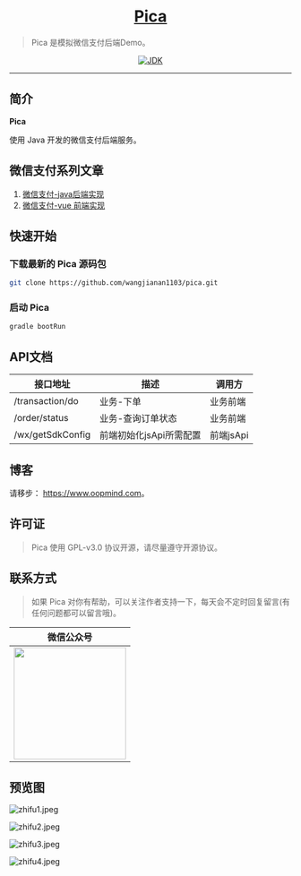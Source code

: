 <h1 align="center"><a href="https://github.com/wangjianan1103/pica" target="_blank">Pica</a></h1>

> Pica 是模拟微信支付后端Demo。



<p align="center">
<a href="#"><img alt="JDK" src="https://img.shields.io/badge/JDK-1.8-yellow.svg?style=flat-square"/></a>
</p>

------------------------------

## 简介

**Pica**

使用 Java 开发的微信支付后端服务。

## 微信支付系列文章
1. [微信支付-java后端实现](https://www.oopmind.com/archives/wechat-pay-java)
2. [微信支付-vue 前端实现](https://www.oopmind.com/archives/wechat-pay-vue)


## 快速开始

### 下载最新的 Pica 源码包

```bash
git clone https://github.com/wangjianan1103/pica.git
```

### 启动 Pica

```bash
gradle bootRun
```

## API文档

| 接口地址 | 描述 | 调用方 |
| --- | --- | --- |
| /transaction/do | 业务-下单 | 业务前端 |
| /order/status | 业务-查询订单状态 | 业务前端 |
| /wx/getSdkConfig | 前端初始化jsApi所需配置 | 前端jsApi |

## 博客

请移步： <https://www.oopmind.com>。


## 许可证

> Pica 使用 GPL-v3.0 协议开源，请尽量遵守开源协议。


## 联系方式

> 如果 Pica 对你有帮助，可以关注作者支持一下，每天会不定时回复留言(有任何问题都可以留言哦)。

| 微信公众号  |
| :------------: |
| <img src="https://i.loli.net/2019/12/16/rQuBaUTc7Ld5V86.jpg" width="200"/>  |

## 预览图

![zhifu1.jpeg](https://i.loli.net/2019/12/16/EMInaKYep4SDCkB.jpg)

![zhifu2.jpeg](https://i.loli.net/2019/12/16/dVcmCt3qljYP6GZ.jpg)

![zhifu3.jpeg](https://i.loli.net/2019/12/16/L1lbFaMyg4zPU3I.jpg)

![zhifu4.jpeg](https://i.loli.net/2019/12/16/aAvl2o13rG6HdYe.jpg)